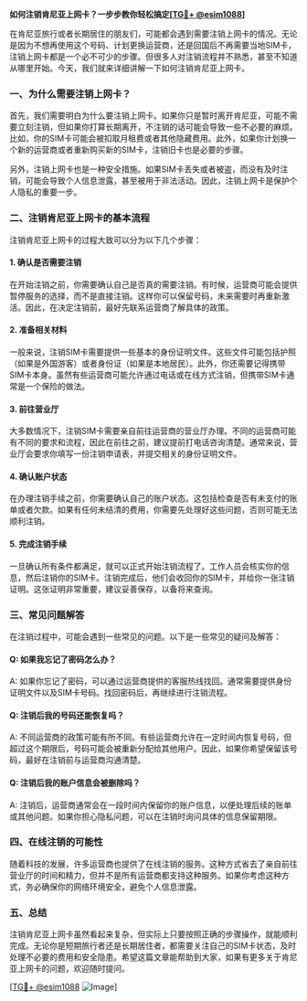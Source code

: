**如何注销肯尼亚上网卡？一步步教你轻松搞定[[TG💪+ @esim1088](https://t.me/s/esim1088)]**

在肯尼亚旅行或者长期居住的朋友们，可能都会遇到需要注销上网卡的情况。无论是因为不想再使用这个号码、计划更换运营商，还是回国后不再需要当地SIM卡，注销上网卡都是一个必不可少的步骤。但很多人对注销流程并不熟悉，甚至不知道从哪里开始。今天，我们就来详细讲解一下如何注销肯尼亚上网卡。

### 一、为什么需要注销上网卡？

首先，我们需要明白为什么要注销上网卡。如果你只是暂时离开肯尼亚，可能不需要立刻注销，但如果你打算长期离开，不注销的话可能会导致一些不必要的麻烦。比如，你的SIM卡可能会被扣取月租费或者其他隐藏费用。此外，如果你计划换一个新的运营商或者重新购买新的SIM卡，注销旧卡也是必要的步骤。

另外，注销上网卡也是一种安全措施。如果SIM卡丢失或者被盗，而没有及时注销，可能会导致个人信息泄露，甚至被用于非法活动。因此，注销上网卡是保护个人隐私的重要一步。

### 二、注销肯尼亚上网卡的基本流程

注销肯尼亚上网卡的过程大致可以分为以下几个步骤：

#### 1. 确认是否需要注销

在开始注销之前，你需要确认自己是否真的需要注销。有时候，运营商可能会提供暂停服务的选择，而不是直接注销。这样你可以保留号码，未来需要时再重新激活。因此，在决定注销前，最好先联系运营商了解具体的政策。

#### 2. 准备相关材料

一般来说，注销SIM卡需要提供一些基本的身份证明文件。这些文件可能包括护照（如果是外国游客）或者身份证（如果是本地居民）。此外，你还需要记得携带SIM卡本身。虽然有些运营商可能允许通过电话或在线方式注销，但携带SIM卡通常是一个保险的做法。

#### 3. 前往营业厅

大多数情况下，注销SIM卡需要亲自前往运营商的营业厅办理。不同的运营商可能有不同的要求和流程，因此在前往之前，建议提前打电话咨询清楚。通常来说，营业厅会要求你填写一份注销申请表，并提交相关的身份证明文件。

#### 4. 确认账户状态

在办理注销手续之前，你需要确认自己的账户状态。这包括检查是否有未支付的账单或者欠款。如果有任何未结清的费用，你需要先处理好这些问题，否则可能无法顺利注销。

#### 5. 完成注销手续

一旦确认所有条件都满足，就可以正式开始注销流程了。工作人员会核实你的信息，然后注销你的SIM卡。注销完成后，他们会收回你的SIM卡，并给你一张注销证明。这张证明非常重要，建议妥善保存，以备将来查询。

### 三、常见问题解答

在注销过程中，可能会遇到一些常见的问题。以下是一些常见的疑问及解答：

#### Q: 如果我忘记了密码怎么办？

A: 如果你忘记了密码，可以通过运营商提供的客服热线找回。通常需要提供身份证明文件以及SIM卡号码。找回密码后，再继续进行注销流程。

#### Q: 注销后我的号码还能恢复吗？

A: 不同运营商的政策可能有所不同。有些运营商允许在一定时间内恢复号码，但超过这个期限后，号码可能会被重新分配给其他用户。因此，如果你希望保留该号码，最好在注销前与运营商沟通清楚。

#### Q: 注销后我的账户信息会被删除吗？

A: 注销后，运营商通常会在一段时间内保留你的账户信息，以便处理后续的账单或其他问题。如果你担心隐私问题，可以在注销时询问具体的信息保留期限。

### 四、在线注销的可能性

随着科技的发展，许多运营商也提供了在线注销的服务。这种方式省去了亲自前往营业厅的时间和精力，但并不是所有运营商都支持这种服务。如果你考虑这种方式，务必确保你的网络环境安全，避免个人信息泄露。

### 五、总结

注销肯尼亚上网卡虽然看起来复杂，但实际上只要按照正确的步骤操作，就能顺利完成。无论你是短期旅行者还是长期居住者，都需要关注自己的SIM卡状态，及时处理不必要的费用和安全隐患。希望这篇文章能帮助到大家，如果有更多关于肯尼亚上网卡的问题，欢迎随时提问。

[[TG💪+ @esim1088](https://t.me/s/esim1088) ![Image](https://i.postimg.cc/4NQfJmqS/Snipaste-2025-05-13-00-14-12.png)]